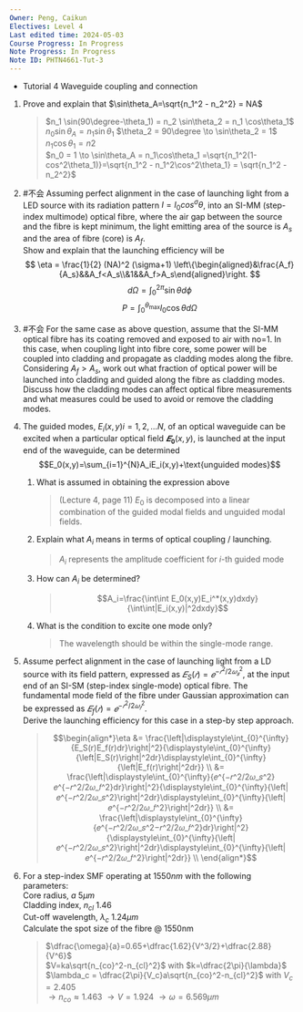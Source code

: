 ```yaml
---
Owner: Peng, Caikun
Electives: Level 4
Last edited time: 2024-05-03
Course Progress: In Progress
Note Progress: In Progress
Note ID: PHTN4661-Tut-3
---
```


- Tutorial 4 Waveguide coupling and connection

1. Prove and explain that $\sin\theta_A=\sqrt{n_1^2 - n_2^2} = NA$

    > $n_1 \sin(90\degree-\theta_1) = n_2 \sin\theta_2 = n_1 \cos\theta_1$  
    > $n_0 \sin\theta_A = n_1 \sin\theta_1$
    > $\theta_2 = 90\degree \to \sin\theta_2 = 1$  
    > $n_1\cos\theta_1=n2$  
    > $n_0 = 1 \to \sin\theta_A = n_1\cos\theta_1 =\sqrt{n_1^2(1-cos^2\theta_1)}=\sqrt{n_1^2 - n_1^2\cos^2\theta_1} = \sqrt{n_1^2 - n_2^2}$  

2. #不会 Assuming perfect alignment in the case of launching light from a LED source with its radiation pattern $I = I_0 cos^\sigma{\theta}$, into an SI-MM (step-index multimode) optical fibre, where the air gap between the source and the fibre is kept minimum, the light emitting area of the source is $A_s$ and the area of fibre (core) is $A_f$.  
    Show and explain that the launching efficiency will be
    $$
        \eta = \frac{1}{2} (NA)^2 (\sigma+1) \left\{\begin{aligned}&\frac{A_f}{A_s}&&A_f<A_s\\&1&&A_f>A_s\end{aligned}\right.
    $$
    $$
      d\Omega=\int_{0}^{2\pi}\sin\theta d\phi
    $$
    $$
      P=\int_{0}^{\theta_{\max}}I_0\cos\theta d\Omega
    $$

3. #不会 For the same case as above question, assume that the SI-MM optical fibre has its coating removed and exposed to air with no=1. In this case, when coupling light into fibre core, some power will be coupled into cladding and propagate as cladding modes along the fibre.   
    Considering $A_f > A_s$, work out what fraction of optical power will be launched into cladding and guided along the fibre as cladding modes.   
    Discuss how the cladding modes can affect optical fibre measurements and what measures could be used to avoid or remove the cladding modes.



4. The guided modes, $E_i(x,y) i=1,2, … N$, of an optical waveguide can be excited when a particular optical field $𝑬_𝟎(x,y)$, is launched at the input end of the waveguide, can be determined 
    $$E_0(x,y)=\sum_{i=1}^{N}A_iE_i(x,y)+\text{unguided modes}$$
    1. What is assumed in obtaining the expression above 
        > (Lecture 4, page 11) $E_0$ is decomposed into a linear combination of the guided modal fields and unguided modal fields.  
    1. Explain what $A_i$ means in terms of optical coupling / launching.
        > $A_i$ represents the amplitude coefficient for $i$-th guided mode 
    1. How can $A_i$ be determined? 
        > $$A_i=\frac{\int\int E_0(x,y)E_i^*(x,y)dxdy}{\int\int|E_i(x,y)|^2dxdy}$$
    2. What is the condition to excite one mode only?
        > The wavelength should be within the single-mode range.


5. Assume perfect alignment in the case of launching light from a LD source with its field pattern, expressed as $𝐸_S(𝑟) = 𝑒^{−𝑟^2/2𝜔_𝑠^2}$, at the input end of an SI-SM (step-index single-mode) optical fibre. The fundamental mode field of the fibre under Gaussian approximation can be expressed as $𝐸_f(𝑟) = 𝑒^{−𝑟^2/2𝜔_𝑓^2}$.   
    Derive the launching efficiency for this case in a step-by step approach.

    > $$\begin{align*}\eta 
      &= \frac{\left|\displaystyle\int_{0}^{\infty}{E_S(r)E_f(r)dr}\right|^2}{\displaystyle\int_{0}^{\infty}{\left|E_S(r)\right|^2dr}\displaystyle\int_{0}^{\infty}{\left|E_f(r)\right|^2dr}} \\
      &= \frac{\left|\displaystyle\int_{0}^{\infty}{𝑒^{−𝑟^2/2𝜔_𝑠^2}𝑒^{−𝑟^2/2𝜔_𝑓^2}dr}\right|^2}{\displaystyle\int_{0}^{\infty}{\left|𝑒^{−𝑟^2/2𝜔_𝑠^2}\right|^2dr}\displaystyle\int_{0}^{\infty}{\left|𝑒^{−𝑟^2/2𝜔_𝑓^2}\right|^2dr}} \\
      &= \frac{\left|\displaystyle\int_{0}^{\infty}{𝑒^{−𝑟^2/2𝜔_𝑠^2−𝑟^2/2𝜔_𝑓^2}dr}\right|^2}{\displaystyle\int_{0}^{\infty}{\left|𝑒^{−𝑟^2/2𝜔_𝑠^2}\right|^2dr}\displaystyle\int_{0}^{\infty}{\left|𝑒^{−𝑟^2/2𝜔_𝑓^2}\right|^2dr}} \\
      \end{align*}$$ 

6. For a step-index SMF operating at $1550nm$ with the following parameters:   
        Core radius, $a$ $5\mu m$  
        Cladding index, $n_{cl}$ 1.46  
        Cut-off wavelength, $\lambda_c$ $1.24\mu m$  
    Calculate the spot size of the fibre @ 1550nm
    > $\dfrac{\omega}{a}=0.65+\dfrac{1.62}{V^3/2}+\dfrac{2.88}{V^6}$  
    > $V=ka\sqrt{n_{co}^2-n_{cl}^2}$ with $k=\dfrac{2\pi}{\lambda}$  
    > $\lambda_c = \dfrac{2\pi}{V_c}a\sqrt{n_{co}^2-n_{cl}^2}$ with $V_c = 2.405$  
    > $\to n_{co}\approx 1.463$ 
    > $\to V=1.924$ 
    > $\to \omega = 6.569\mu m$ 